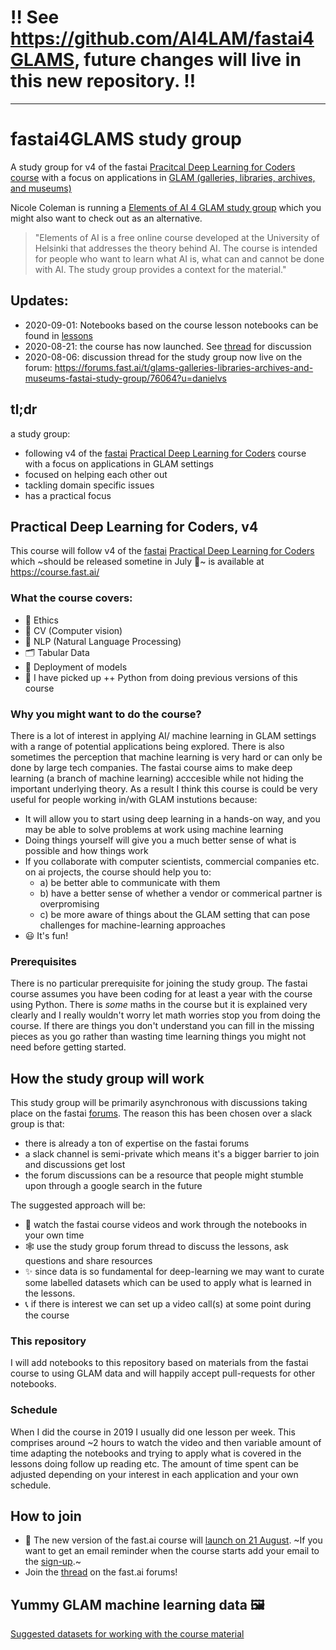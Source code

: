  # ‼️ See https://github.com/AI4LAM/fastai4GLAMS, future changes will live in this new repository. ‼️


------


# fastai4GLAMS study group 
A study group for v4 of the fastai [Pracitcal Deep Learning for Coders course](https://course.fast.ai/) with a focus on applications in [GLAM (galleries, libraries, archives, and museums)](https://en.wikipedia.org/wiki/GLAM_%28industry_sector%29) 

Nicole Coleman is running a [Elements of AI 4 GLAM study group](https://github.com/cncoleman/elementsofai4glam) which you might also want to check out as an alternative. 
> "Elements of AI is a free online course developed at the University of Helsinki that addresses the theory behind AI. The course is intended for people who want to learn what AI is, what can and cannot be done with AI. The study group provides a context for the material."

## Updates:
- 2020-09-01: Notebooks based on the course lesson notebooks can be found in [lessons](https://github.com/davanstrien/fastai4GLAMS/tree/master/lessons) 
- 2020-08-21: the course has now launched. See [thread](https://forums.fast.ai/t/glams-galleries-libraries-archives-and-museums-fastai-study-group/76064/19) for discussion
- 2020-08-06: discussion thread for the study group now live on the forum: https://forums.fast.ai/t/glams-galleries-libraries-archives-and-museums-fastai-study-group/76064?u=danielvs

## tl;dr 
a study group:
- following v4 of the [fastai](https://www.fast.ai/) [Practical Deep Learning for Coders](https://course.fast.ai/) course with a focus on applications in GLAM settings 
- focused on helping each other out 
- tackling domain specific issues 
- has a practical focus 


## Practical Deep Learning for Coders, v4
This course will follow v4 of the [fastai](https://www.fast.ai/) [Practical Deep Learning for Coders](https://course.fast.ai/) which ~should be released sometine in July 🤞~ is available at https://course.fast.ai/

### What the course covers:
- 🤔 Ethics 
- 👀 CV (Computer vision)
- 📖 NLP (Natural Language Processing) 
- 🗂 Tabular Data 
- 🤖 Deployment of models 
- 🐍 I have picked up ++ Python from doing previous versions of this course

### Why you might want to do the course?

There is a lot of interest in applying AI/ machine learning in GLAM settings with a range of potential applications being explored. There is also sometimes the perception that machine learning is very hard or can only be done by large tech companies. The fastai course aims to make deep learning (a branch of machine learning) acccesible while not hiding the important underlying theory. As a result I think this course is could be very useful for people working in/with GLAM instutions because:

- It will allow you to start using deep learning in a hands-on way, and you may be able to solve problems at work using machine learning
- Doing things yourself will give you a much better sense of what is possible and how things work 
- If you collaborate with computer scientists, commercial companies etc. on ai projects, the course should help you to: 
    - a) be better able to communicate with them
    - b) have a better sense of whether a vendor or commerical partner is overpromising 
    - c) be more aware of things about the GLAM setting that can pose challenges for machine-learning approaches
- 😃 It's fun! 

### Prerequisites 
There is no particular prerequisite for joining the study group. The fastai course assumes you have been coding for at least a year with the course using Python. There is *some* maths in the course but it is explained very clearly and I really wouldn't worry let math worries stop you from doing the course. If there are things you don't understand you can fill in the missing pieces as you go rather than wasting time learning things you might not need before getting started. 

## How the study group will work 
This study group will be primarily asynchronous with discussions taking place on the fastai [forums](https://forums.fast.ai/). The reason this has been chosen over a slack group is that:
- there is already a ton of expertise on the fastai forums 
- a slack channel is semi-private which means it's a bigger barrier to join and discussions get lost 
- the forum discussions can be a resource that people might stumble upon through a google search in the future 

The suggested approach will be:
- 🍿 watch the fastai course videos and work through the notebooks in your own time
- 🕸 use the study group forum thread to discuss the lessons, ask questions and share resources
- ✨ since data is so fundamental for deep-learning we may want to curate some labelled datasets which can be used to apply what is learned in the lessons.  
- 📞 if there is interest we can set up a video call(s) at some point during the course 

### This repository
I will add notebooks to this repository based on materials from the fastai course to using GLAM data and will happily accept pull-requests for other notebooks. 

### Schedule
When I did the course in 2019 I usually did one lesson per week. This comprises around ~2 hours to watch the video and then variable amount of time adapting the notebooks and trying to apply what is covered in the lessons doing follow up reading etc. The amount of time spent can be adjusted depending on your interest in each application and your own schedule. 

## How to join

- 🔔 The new version of the fast.ai course will [launch on 21 August](https://forums.fast.ai/t/fastai2-and-new-course-release-date-aug-21st/75684). ~If you want to get an email reminder when the course starts add your email to the [sign-up](https://forms.gle/DTbdnhD571fdrdxz7).~ 
- Join the [thread](https://forums.fast.ai/t/glams-galleries-libraries-archives-and-museums-fastai-study-group/76064?u=danielvs) on the fast.ai forums!

## Yummy GLAM machine learning data 🖼
[Suggested datasets for working with the course material](/data.md)

